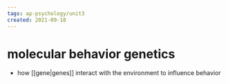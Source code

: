 ```yaml
---
tags: ap-psychology/unit3 
created: 2021-09-18
---
```


# molecular behavior genetics

- how [[gene|genes]] interact with the environment to influence behavior 
